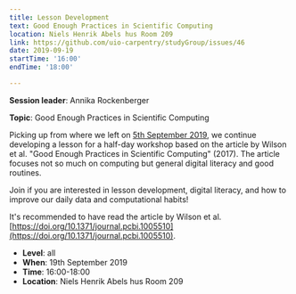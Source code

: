 ```yaml
---
title: Lesson Development
text: Good Enough Practices in Scientific Computing
location: Niels Henrik Abels hus Room 209
link: https://github.com/uio-carpentry/studyGroup/issues/46
date: 2019-09-19
startTime: '16:00'
endTime: '18:00'

---
```


**Session leader**: Annika Rockenberger

**Topic**: Good Enough Practices in Scientific Computing

Picking up from where we left on [5th September 2019](https://github.com/uio-carpentry/studyGroup/blob/gh-pages/_posts/2019-09-05-bookclub.markdown), 
we continue developing a lesson for a half-day workshop based on the article by 
Wilson et al. "Good Enough Practices in Scientific Computing" (2017).
The article focuses not so much on computing but general digital literacy and good routines.

Join if you are interested in lesson development, digital literacy, and how to improve our daily data and computational habits!

It's recommended to have read the article by Wilson et al. [https://doi.org/10.1371/journal.pcbi.1005510](https://doi.org/10.1371/journal.pcbi.1005510).

- **Level**: all 
- **When**: 19th September 2019
- **Time**: 16:00-18:00
- **Location**:  Niels Henrik Abels hus Room 209
